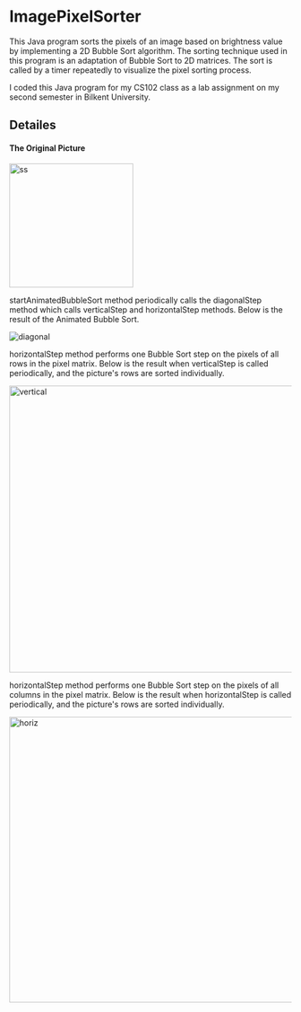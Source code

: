 # ImagePixelSorter
This Java program sorts the pixels of an image based on brightness value by implementing a 2D Bubble Sort algorithm. The sorting technique used in this program is an adaptation of Bubble Sort to 2D matrices. The sort is called by a timer repeatedly to visualize the pixel sorting process.

I coded this Java program for my CS102 class as a lab assignment on my second semester in Bilkent University.

## Detailes

#### The Original Picture

<img width="221" alt="ss" src="https://github.com/ph7oeuf/Image-Pixel-Sorter/assets/77412814/2dc38214-7e10-4aa9-a591-2bebde4a1c4c">


startAnimatedBubbleSort method periodically calls the diagonalStep method which calls verticalStep and horizontalStep methods.
Below is the result of the Animated Bubble Sort. 

![diagonal](https://github.com/ph7oeuf/Image-Pixel-Sorter/assets/77412814/cbe9ba68-b4a7-450b-b255-5a18f8d737f1)


horizontalStep method performs one Bubble Sort step on the pixels of all rows in the pixel matrix.
Below is the result when verticalStep is called periodically, and the picture's rows are sorted individually.

<img width="511" alt="vertical" src="https://github.com/ph7oeuf/Image-Pixel-Sorter/assets/77412814/e6555968-c389-48bc-8436-24153e50806b">


horizontalStep method performs one Bubble Sort step on the pixels of all columns in the pixel matrix.
Below is the result when horizontalStep is called periodically, and the picture's rows are sorted individually.

<img width="509" alt="horiz" src="https://github.com/ph7oeuf/Image-Pixel-Sorter/assets/77412814/1f772e7b-8911-4d8b-9699-81e3a377d60d">

